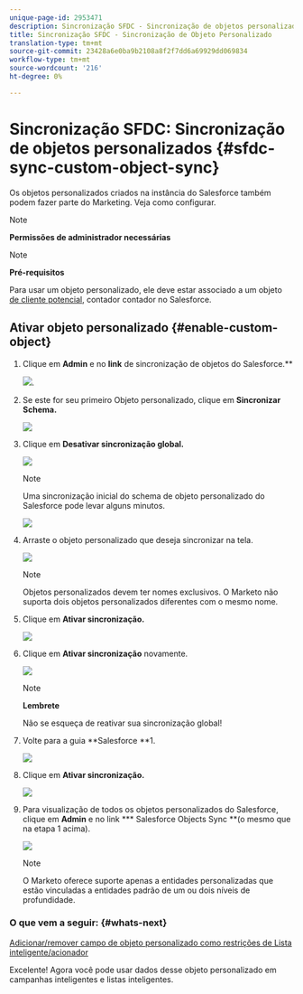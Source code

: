 ```yaml
---
unique-page-id: 2953471
description: Sincronização SFDC - Sincronização de objetos personalizados - Documentos do Marketing - Documentação do produto
title: Sincronização SFDC - Sincronização de Objeto Personalizado
translation-type: tm+mt
source-git-commit: 23428a6e0ba9b2108a8f2f7dd6a69929dd069834
workflow-type: tm+mt
source-wordcount: '216'
ht-degree: 0%

---
```



# Sincronização SFDC: Sincronização de objetos personalizados {#sfdc-sync-custom-object-sync}

Os objetos personalizados criados na instância do Salesforce também podem fazer parte do Marketing.  Veja como configurar.

>[!NOTE]
>
>**Permissões de administrador necessárias**

>[!NOTE]
>
>**Pré-requisitos**
>
>Para usar um objeto personalizado, ele deve estar associado a um objeto [de cliente potencial](sfdc-sync-lead-sync.md), [](sfdc-sync-contact-sync.md)contador [](sfdc-sync-account-sync.md)contador no Salesforce.

## Ativar objeto personalizado  {#enable-custom-object}

1. Clique em **Admin** e no **link** de sincronização de objetos do Salesforce.**

   ![](assets/image2015-11-19-10-3a28-3a5.png).

1. Se este for seu primeiro Objeto personalizado, clique em **Sincronizar Schema.**

   ![](assets/rtaimage-2.png)

1. Clique em **Desativar sincronização global.**

   ![](assets/image2015-4-22-10-3a45-3a0.png)

   >[!NOTE]
   >
   >Uma sincronização inicial do schema de objeto personalizado do Salesforce pode levar alguns minutos.

   ![](assets/image2015-4-22-10-3a45-3a18.png)

1. Arraste o objeto personalizado que deseja sincronizar na tela.

   ![](assets/image2015-4-22-10-3a45-3a30.png)

   >[!NOTE]
   >
   >Objetos personalizados devem ter nomes exclusivos. O Marketo não suporta dois objetos personalizados diferentes com o mesmo nome.

1. Clique em **Ativar sincronização.**

   ![](assets/image2015-4-22-10-3a45-3a50.png)

1. Clique em **Ativar sincronização** novamente.

   ![](assets/image2015-4-22-10-3a46-3a10.png)

   >[!NOTE]
   >
   >**Lembrete**
   >
   >
   >Não se esqueça de reativar sua sincronização global!

1. Volte para a guia **Salesforce **1.

   ![](assets/image2015-4-22-10-3a46-3a25.png)

1. Clique em **Ativar sincronização.**

   ![](assets/image2015-4-22-10-3a50-3a26.png)

1. Para visualização de todos os objetos personalizados do Salesforce, clique em **Admin** e no link *** Salesforce Objects Sync **(o mesmo que na etapa 1 acima).

   ![](assets/image2016-6-23-9-3a28-3a23.png)

   >[!NOTE]
   >
   >O Marketo oferece suporte apenas a entidades personalizadas que estão vinculadas a entidades padrão de um ou dois níveis de profundidade.

### O que vem a seguir: {#whats-next}

[Adicionar/remover campo de objeto personalizado como restrições de Lista inteligente/acionador](../../../../product-docs/crm-sync/salesforce-sync/setup/optional-steps/add-remove-custom-object-field-as-smart-list-trigger-constraints.md)

Excelente! Agora você pode usar dados desse objeto personalizado em campanhas inteligentes e listas inteligentes.

